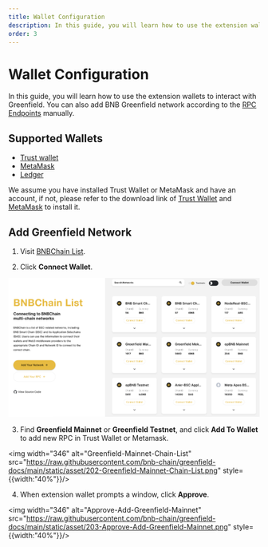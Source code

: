 ```yaml
---
title: Wallet Configuration
description: In this guide, you will learn how to use the extension wallets to interact with Greenfield. 
order: 3
---
```


# Wallet Configuration

In this guide, you will learn how to use the extension wallets to interact with Greenfield. You can also add BNB Greenfield network according to the [RPC Endpoints](../../api/endpoints.md) manually.

## Supported Wallets
* [Trust wallet](https://trustwallet.com/)
* [MetaMask](https://metamask.io/)
* [Ledger](https://www.ledger.com/)

We assume you have installed Trust Wallet or MetaMask and have an account, if not, please refer to the download link of [Trust Wallet](https://chrome.google.com/webstore/detail/trust-wallet/egjidjbpglichdcondbcbdnbeeppgdph) and [MetaMask](https://metamask.io/download/)
to install it.

## Add Greenfield Network
1. Visit [BNBChain List](https://www.bnbchainlist.org/).

2. Click **Connect Wallet**.


![connect-wallet](../../static/asset/201-Connect-Wallet.png)

3. Find **Greenfield Mainnet** or **Greenfield Testnet**, and click **Add To Wallet** to add new RPC in Trust Wallet or Metamask.

<img width="346" alt="Greenfield-Mainnet-Chain-List" src="https://raw.githubusercontent.com/bnb-chain/greenfield-docs/main/static/asset/202-Greenfield-Mainnet-Chain-List.png" style={{width:"40%"}}/>

4. When extension wallet prompts a window, click **Approve**.

<img width="346" alt="Approve-Add-Greenfield-Mainnet" src="https://raw.githubusercontent.com/bnb-chain/greenfield-docs/main/static/asset/203-Approve-Add-Greenfield-Mainnet.png" style={{width:"40%"}}/>